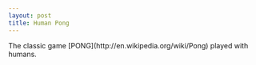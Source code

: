 ```yaml
--- 
layout: post
title: Human Pong
---
```

<div style="text-align:center"><object data="http://www.youtube.com/v/m4ac5STw97I" type="application/x-shockwave-flash" style="width:425px; height:350px"><param name="movie" value="http://www.youtube.com/v/m4ac5STw97I" /></object></div>The classic game [PONG](http://en.wikipedia.org/wiki/Pong) played with humans.
